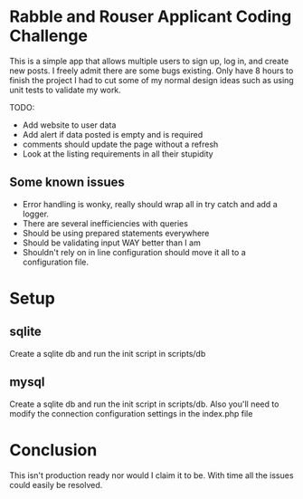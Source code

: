 # Rabble and Rouser Applicant Coding Challenge

This is a simple app that allows multiple users to sign up, log in, and create new posts. I freely admit there are some 
bugs existing. Only have 8 hours to finish the project I had to cut some of my normal design ideas such as using unit 
tests to validate my work.

TODO:

* Add website to user data
* Add alert if data posted is empty and is required 
* comments should update the page without a refresh
* Look at the listing requirements in all their stupidity


## Some known issues

* Error handling is wonky, really should wrap all in try catch and add a logger.
* There are several inefficiencies with queries
* Should be using prepared statements everywhere
* Should be validating input WAY better than I am
* Shouldn't rely on in line configuration should move it all to a configuration file.


# Setup

## sqlite 

Create a sqlite db and run the init script in scripts/db

## mysql

Create a sqlite db and run the init script in scripts/db. Also you'll need to modify the connection configuration 
settings in the index.php file


# Conclusion

This isn't production ready nor would I claim it to be. With time all the issues could easily be resolved.